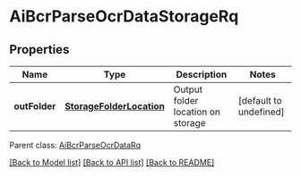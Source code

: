 
# AiBcrParseOcrDataStorageRq

## Properties
Name | Type | Description | Notes
------------ | ------------- | ------------- | -------------
**outFolder** | [**StorageFolderLocation**](StorageFolderLocation.md) | Output folder location on storage              | [default to undefined]

 Parent class: [AiBcrParseOcrDataRq](AiBcrParseOcrDataRq.md)

[[Back to Model list]](README.md#documentation-for-models) [[Back to API list]](README.md#documentation-for-api-endpoints) [[Back to README]](README.md)
